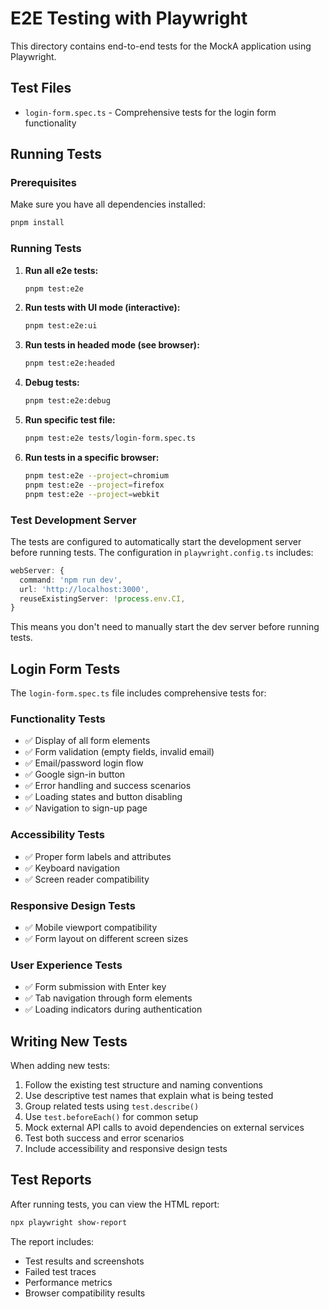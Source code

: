 # E2E Testing with Playwright

This directory contains end-to-end tests for the MockA application using Playwright.

## Test Files

- `login-form.spec.ts` - Comprehensive tests for the login form functionality

## Running Tests

### Prerequisites

Make sure you have all dependencies installed:
```bash
pnpm install
```

### Running Tests

1. **Run all e2e tests:**
   ```bash
   pnpm test:e2e
   ```

2. **Run tests with UI mode (interactive):**
   ```bash
   pnpm test:e2e:ui
   ```

3. **Run tests in headed mode (see browser):**
   ```bash
   pnpm test:e2e:headed
   ```

4. **Debug tests:**
   ```bash
   pnpm test:e2e:debug
   ```

5. **Run specific test file:**
   ```bash
   pnpm test:e2e tests/login-form.spec.ts
   ```

6. **Run tests in a specific browser:**
   ```bash
   pnpm test:e2e --project=chromium
   pnpm test:e2e --project=firefox
   pnpm test:e2e --project=webkit
   ```

### Test Development Server

The tests are configured to automatically start the development server before running tests. The configuration in `playwright.config.ts` includes:

```typescript
webServer: {
  command: 'npm run dev',
  url: 'http://localhost:3000',
  reuseExistingServer: !process.env.CI,
}
```

This means you don't need to manually start the dev server before running tests.

## Login Form Tests

The `login-form.spec.ts` file includes comprehensive tests for:

### Functionality Tests
- ✅ Display of all form elements
- ✅ Form validation (empty fields, invalid email)
- ✅ Email/password login flow
- ✅ Google sign-in button
- ✅ Error handling and success scenarios
- ✅ Loading states and button disabling
- ✅ Navigation to sign-up page

### Accessibility Tests
- ✅ Proper form labels and attributes
- ✅ Keyboard navigation
- ✅ Screen reader compatibility

### Responsive Design Tests
- ✅ Mobile viewport compatibility
- ✅ Form layout on different screen sizes

### User Experience Tests
- ✅ Form submission with Enter key
- ✅ Tab navigation through form elements
- ✅ Loading indicators during authentication

## Writing New Tests

When adding new tests:

1. Follow the existing test structure and naming conventions
2. Use descriptive test names that explain what is being tested
3. Group related tests using `test.describe()`
4. Use `test.beforeEach()` for common setup
5. Mock external API calls to avoid dependencies on external services
6. Test both success and error scenarios
7. Include accessibility and responsive design tests

## Test Reports

After running tests, you can view the HTML report:
```bash
npx playwright show-report
```

The report includes:
- Test results and screenshots
- Failed test traces
- Performance metrics
- Browser compatibility results

